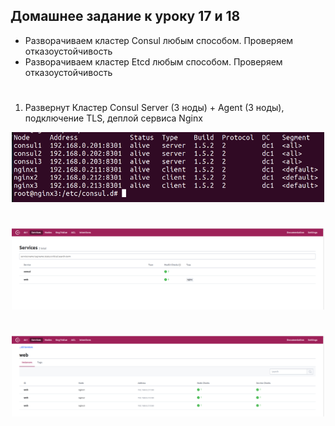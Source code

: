 ## Домашнее задание к уроку 17 и 18

* Разворачиваем кластер Consul любым способом. Проверяем отказоустойчивость
* Разворачиваем кластер Etcd любым способом. Проверяем отказоустойчивость

#

1. Развернут Кластер Consul Server (3 ноды) + Agent (3 ноды), подключение TLS, деплой сервиса Nginx

<p align="center"> 
<a href="https://raw.githubusercontent.com/Dodexq/otus_nosql/main/lesson18/screenshots/1.png" rel="some text"><img src="https://raw.githubusercontent.com/Dodexq/otus_nosql/main/lesson18/screenshots/1.png" alt="" width="500" /></a>
</p>

#

<p align="center"> 
<a href="https://raw.githubusercontent.com/Dodexq/otus_nosql/main/lesson18/screenshots/2.png" rel="some text"><img src="https://raw.githubusercontent.com/Dodexq/otus_nosql/main/lesson18/screenshots/2.png" alt="" width="500" /></a>
</p>

#

<p align="center"> 
<a href="https://raw.githubusercontent.com/Dodexq/otus_nosql/main/lesson18/screenshots/3.png" rel="some text"><img src="https://raw.githubusercontent.com/Dodexq/otus_nosql/main/lesson18/screenshots/3.png" alt="" width="500" /></a>
</p>

